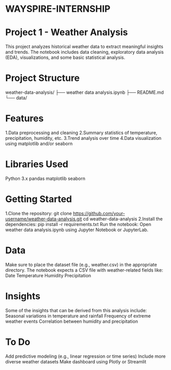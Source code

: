 # WAYSPIRE-INTERNSHIP

# Project 1 - Weather Analysis

This project analyzes historical weather data to extract meaningful insights and trends. The notebook includes data cleaning, exploratory data analysis (EDA), visualizations, and some basic statistical analysis.

# Project Structure
weather-data-analysis/
├── weather data analysis.ipynb
├── README.md
└── data/

# Features
1.Data preprocessing and cleaning
2.Summary statistics of temperature, precipitation, humidity, etc.
3.Trend analysis over time
4.Data visualization using matplotlib and/or seaborn

# Libraries Used
Python 3.x
pandas
matplotlib
seaborn

# Getting Started
1.Clone the repository:
git clone https://github.com/your-username/weather-data-analysis.git
cd weather-data-analysis
2.Install the dependencies:
pip install -r requirements.txt
Run the notebook: Open weather data analysis.ipynb using Jupyter Notebook or JupyterLab.

# Data
Make sure to place the dataset file (e.g., weather.csv) in the appropriate directory. The notebook expects a CSV file with weather-related fields like:
Date
Temperature
Humidity
Precipitation

# Insights
Some of the insights that can be derived from this analysis include:
Seasonal variations in temperature and rainfall
Frequency of extreme weather events
Correlation between humidity and precipitation

# To Do
 Add predictive modeling (e.g., linear regression or time series)
 Include more diverse weather datasets
 Make dashboard using Plotly or Streamlit
